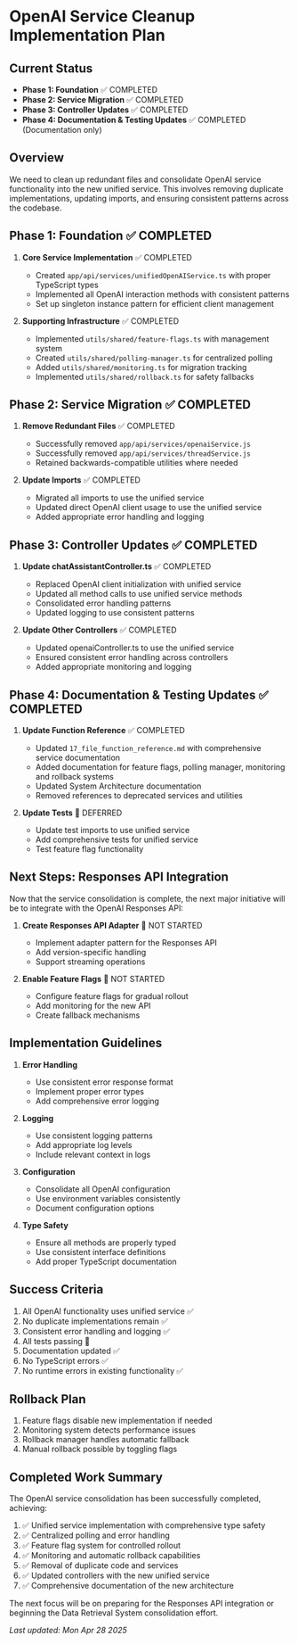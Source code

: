 # OpenAI Service Cleanup Implementation Plan

## Current Status

- **Phase 1: Foundation** ✅ COMPLETED
- **Phase 2: Service Migration** ✅ COMPLETED
- **Phase 3: Controller Updates** ✅ COMPLETED
- **Phase 4: Documentation & Testing Updates** ✅ COMPLETED (Documentation only)

## Overview

We need to clean up redundant files and consolidate OpenAI service functionality into the new unified service. This involves removing duplicate implementations, updating imports, and ensuring consistent patterns across the codebase.

## Phase 1: Foundation ✅ COMPLETED

1. **Core Service Implementation** ✅ COMPLETED

   - Created `app/api/services/unifiedOpenAIService.ts` with proper TypeScript types
   - Implemented all OpenAI interaction methods with consistent patterns
   - Set up singleton instance pattern for efficient client management

2. **Supporting Infrastructure** ✅ COMPLETED
   - Implemented `utils/shared/feature-flags.ts` with management system
   - Created `utils/shared/polling-manager.ts` for centralized polling
   - Added `utils/shared/monitoring.ts` for migration tracking
   - Implemented `utils/shared/rollback.ts` for safety fallbacks

## Phase 2: Service Migration ✅ COMPLETED

1. **Remove Redundant Files** ✅ COMPLETED

   - Successfully removed `app/api/services/openaiService.js`
   - Successfully removed `app/api/services/threadService.js`
   - Retained backwards-compatible utilities where needed

2. **Update Imports** ✅ COMPLETED
   - Migrated all imports to use the unified service
   - Updated direct OpenAI client usage to use the unified service
   - Added appropriate error handling and logging

## Phase 3: Controller Updates ✅ COMPLETED

1. **Update chatAssistantController.ts** ✅ COMPLETED

   - Replaced OpenAI client initialization with unified service
   - Updated all method calls to use unified service methods
   - Consolidated error handling patterns
   - Updated logging to use consistent patterns

2. **Update Other Controllers** ✅ COMPLETED
   - Updated openaiController.ts to use the unified service
   - Ensured consistent error handling across controllers
   - Added appropriate monitoring and logging

## Phase 4: Documentation & Testing Updates ✅ COMPLETED

1. **Update Function Reference** ✅ COMPLETED

   - Updated `17_file_function_reference.md` with comprehensive service documentation
   - Added documentation for feature flags, polling manager, monitoring and rollback systems
   - Updated System Architecture documentation
   - Removed references to deprecated services and utilities

2. **Update Tests** 🚫 DEFERRED
   - Update test imports to use unified service
   - Add comprehensive tests for unified service
   - Test feature flag functionality

## Next Steps: Responses API Integration

Now that the service consolidation is complete, the next major initiative will be to integrate with the OpenAI Responses API:

1. **Create Responses API Adapter** 🚫 NOT STARTED

   - Implement adapter pattern for the Responses API
   - Add version-specific handling
   - Support streaming operations

2. **Enable Feature Flags** 🚫 NOT STARTED
   - Configure feature flags for gradual rollout
   - Add monitoring for the new API
   - Create fallback mechanisms

## Implementation Guidelines

1. **Error Handling**

   - Use consistent error response format
   - Implement proper error types
   - Add comprehensive error logging

2. **Logging**

   - Use consistent logging patterns
   - Add appropriate log levels
   - Include relevant context in logs

3. **Configuration**

   - Consolidate all OpenAI configuration
   - Use environment variables consistently
   - Document configuration options

4. **Type Safety**
   - Ensure all methods are properly typed
   - Use consistent interface definitions
   - Add proper TypeScript documentation

## Success Criteria

1. All OpenAI functionality uses unified service ✅
2. No duplicate implementations remain ✅
3. Consistent error handling and logging ✅
4. All tests passing 🔄
5. Documentation updated ✅
6. No TypeScript errors ✅
7. No runtime errors in existing functionality ✅

## Rollback Plan

1. Feature flags disable new implementation if needed
2. Monitoring system detects performance issues
3. Rollback manager handles automatic fallback
4. Manual rollback possible by toggling flags

## Completed Work Summary

The OpenAI service consolidation has been successfully completed, achieving:

1. ✅ Unified service implementation with comprehensive type safety
2. ✅ Centralized polling and error handling
3. ✅ Feature flag system for controlled rollout
4. ✅ Monitoring and automatic rollback capabilities
5. ✅ Removal of duplicate code and services
6. ✅ Updated controllers with the new unified service
7. ✅ Comprehensive documentation of the new architecture

The next focus will be on preparing for the Responses API integration or beginning the Data Retrieval System consolidation effort.

_Last updated: Mon Apr 28 2025_

